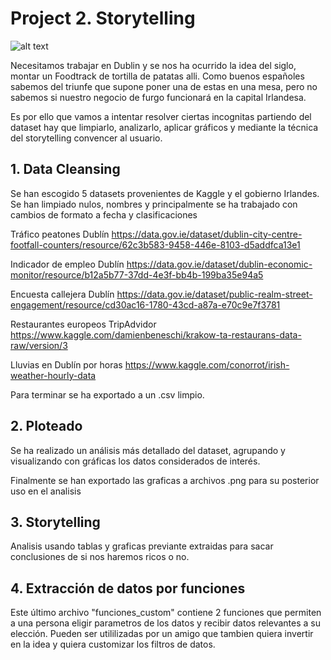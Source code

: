 
# Project 2. Storytelling

![alt text](https://elceo.com/wp-content/uploads/2019/10/food_trucks_getty.jpg)

Necesitamos trabajar en Dublin y se nos ha ocurrido la idea del siglo, montar un Foodtrack de tortilla de patatas alli. Como buenos españoles sabemos del triunfe que supone poner una de estas en una mesa, pero no sabemos si nuestro negocio de furgo funcionará en la capital Irlandesa. 

Es por ello que vamos a intentar resolver ciertas incognitas partiendo del dataset hay que limpiarlo, analizarlo, aplicar gráficos y mediante la técnica del storytelling convencer al usuario.

## 1. Data Cleansing

Se han escogido 5 datasets provenientes de Kaggle y el gobierno Irlandes. Se han limpiado nulos, nombres y principalmente se ha trabajado con cambios de formato a fecha y clasificaciones 

Tráfico peatones Dublín 
https://data.gov.ie/dataset/dublin-city-centre-footfall-counters/resource/62c3b583-9458-446e-8103-d5addfca13e1


Indicador de empleo Dublín
https://data.gov.ie/dataset/dublin-economic-monitor/resource/b12a5b77-37dd-4e3f-bb4b-199ba35e94a5


Encuesta callejera Dublín 
https://data.gov.ie/dataset/public-realm-street-engagement/resource/cd30ac16-1780-43cd-a87a-e70c9e7f3781


Restaurantes europeos TripAdvidor 
https://www.kaggle.com/damienbeneschi/krakow-ta-restaurans-data-raw/version/3


Lluvias en Dublín por horas
https://www.kaggle.com/conorrot/irish-weather-hourly-data



Para terminar se ha exportado a un .csv limpio.

## 2. Ploteado

Se ha realizado un análisis más detallado del dataset, agrupando y visualizando con gráficas los datos considerados de interés.

Finalmente se han exportado las graficas a archivos .png para su posterior uso en el analisis

## 3. Storytelling

Analisis usando tablas y graficas previante extraidas para sacar conclusiones de si nos haremos ricos o no. 


## 4. Extracción de datos por funciones

Este último archivo "funciones_custom" contiene  2 funciones  que permiten a una persona eligir parametros de los datos y recibir datos relevantes a su elección. Pueden ser utililizadas por un amigo que tambien quiera invertir en la idea y quiera customizar los filtros de datos.
